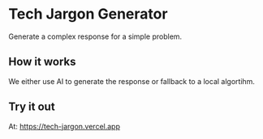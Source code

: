 
# Tech Jargon Generator

Generate a complex response for a simple problem.

## How it works

We either use AI to generate the response or fallback to a local algortihm.

## Try it out

At: https://tech-jargon.vercel.app